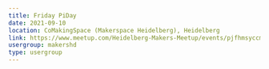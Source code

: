 ```yaml
---
title: Friday PiDay
date: 2021-09-10
location: CoMakingSpace (Makerspace Heidelberg), Heidelberg
link: https://www.meetup.com/Heidelberg-Makers-Meetup/events/pjfhmsyccmbnb/
usergroup: makershd
type: usergroup
---
```

